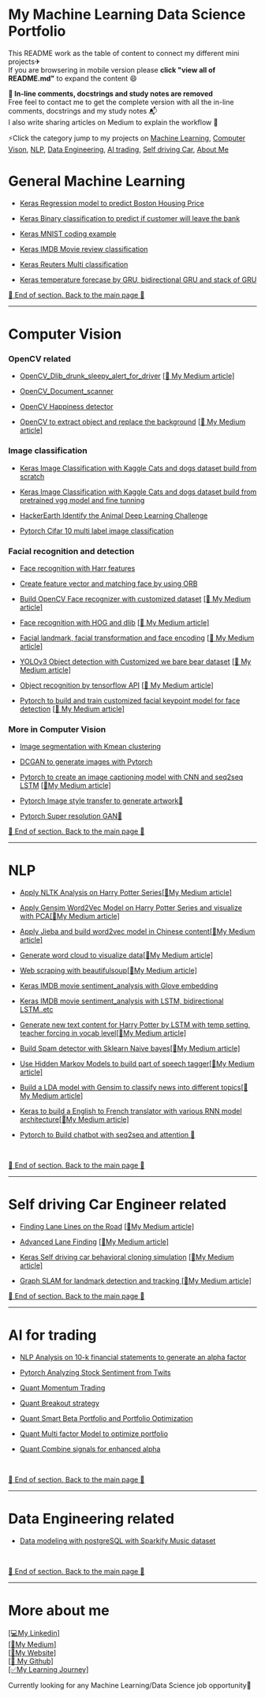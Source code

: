 # My Machine Learning Data Science Portfolio

This README work as the table of content to connect my different mini projects✈<br/>
If you are browsering in mobile version please **click "view all of README.md"** to expand the content :smile:<br/>

**:loudspeaker: In-line comments, docstrings and study notes are removed** <br/>
Free feel to contact me to get the complete version with all the in-line comments, docstrings and my study notes :mailbox_with_mail:<br/>
I also write sharing articles on Medium to explain the workflow :pencil:<br/>

⚡️Click the category jump to my projects on [Machine Learning](#General-Machine-Learning), [Computer Vison](#Computer-Vision), [NLP](#NLP), [Data Engineering](#Data-Engineering-related), [AI trading](#AI-for-trading), [Self driving Car](#Self-driving-Car-Engineer-related), [About Me](#More-about-me)



# General Machine Learning
- [Keras Regression model to predict Boston Housing Price](https://github.com/fiyero/My_Machine_Learning_Data_Science_Portfolio/blob/master/11%20Boston%20Housing%20Price%20in%20regression%20model_github.ipynb)
- [Keras Binary classification to predict if customer will leave the bank](https://github.com/fiyero/My_Machine_Learning_Data_Science_Portfolio/blob/master/Binary%20classification_clean_v2.ipynb)
- [Keras MNIST coding example](https://github.com/fiyero/My_Machine_Learning_Data_Science_Portfolio/blob/master/13%20MNIST%20coding%20example%20with%20Keras_github.ipynb)
- [Keras IMDB Movie review classification](https://github.com/fiyero/My_Machine_Learning_Data_Science_Portfolio/blob/master/14%20IMDB%20binary%20classification%20with%20Keras_github.ipynb)
- [Keras Reuters Multi classification](https://github.com/fiyero/My_Machine_Learning_Data_Science_Portfolio/blob/master/15%20Reuters%20multi%20classification%20with%20Keras_git.ipynb)

- [Keras temperature forecase by GRU, bidirectional GRU and stack of GRU](https://github.com/fiyero/My_Machine_Learning_Data_Science_Portfolio/blob/master/L3E%20Temp%20forecast%20with%20GRU%20and%20its%20variant_git.ipynb)

[:space_invader: End of section. Back to the main page :space_invader:](#My-Machine-Learning-Data-Science-Portfolio)

-------------------------------------------------------------------------------------------------------------------------------------
# Computer Vision 
### OpenCV related
- [OpenCV_Dlib_drunk_sleepy_alert_for_driver](https://github.com/fiyero/OpenCV_Dlib_drunk_sleepy_alert_for_driver)  [[:pencil:
My Medium article]](https://medium.com/@patrickhk/use-opencv-and-dlib-to-alert-sleepy-driver-8872375772e)
- [OpenCV_Document_scanner](https://github.com/fiyero/OpenCV_Document_scanner)
- [OpenCV Happiness detector](https://github.com/fiyero/My_Machine_Learning_Data_Science_Portfolio/blob/master/4%20Happiness%20detector%20with%20OpenCV%20with%20Web%20Cam_github.ipynb)

- [OpenCV to extract object and replace the background](https://github.com/fiyero/Opencv_replace_bg)  [[:pencil:
My Medium article]](https://medium.com/@patrickhk/use-opencv-to-extract-object-and-replace-the-background-80f2ba016621)

### Image classification
- [Keras Image Classification with Kaggle Cats and dogs dataset build from scratch](https://github.com/fiyero/My_Machine_Learning_Data_Science_Portfolio/blob/master/1%20Kaggle_Cat_dog_classifier_book_scratch_github.ipynb)
- [Keras Image Classification with Kaggle Cats and dogs dataset build from pretrained vgg model and fine tunning](https://github.com/fiyero/My_Machine_Learning_Data_Science_Portfolio/blob/master/2%20Kaggle_Cat_dog_classifier_book_pretrained_with_funetuning-Clean.ipynb)
- [HackerEarth Identify the Animal Deep Learning Challenge](https://github.com/fiyero/HackerEarth_Identify_the_Animal)

- [Pytorch Cifar 10 multi label image classification](https://github.com/fiyero/My_Machine_Learning_Data_Science_Portfolio/blob/master/3%20CIFAR%2010%20imgae%20classification%20in%20Pytorch_github.ipynb)

### Facial recognition and detection
- [Face recognition with Harr features](https://github.com/fiyero/My_Machine_Learning_Data_Science_Portfolio/blob/master/5%20Haar%20feature%20git.ipynb)
- [Create feature vector and matching face by using ORB](https://github.com/fiyero/My_Machine_Learning_Data_Science_Portfolio/blob/master/ORB_git.ipynb)
- [Build OpenCV Face recognizer with customized dataset](https://github.com/fiyero/face_recognition_opencv) [[:pencil:
My Medium article]](https://medium.com/@patrickhk/face-recognition-with-opencv-without-deep-learning-435cb6d36a53)
- [Face recognition with HOG and dlib](https://github.com/fiyero/face_recognition_HOG_dlib) [[:pencil:
My Medium article]](https://medium.com/@patrickhk/face-recognition-with-opencv-without-deep-learning-435cb6d36a53)
- [Facial landmark, facial transformation and face encoding](https://github.com/fiyero/face_recognition_HOG_dlib/blob/master/L5D%20Facial%20landmark%2C%20transformation_github.ipynb) [[:pencil:
My Medium article]](https://medium.com/@patrickhk/face-recognition-with-opencv-without-deep-learning-435cb6d36a53)
- [YOLOv3 Object detection with Customized we bare bear dataset](https://medium.com/@patrickhk/demonstration-of-yolov3-and-build-with-custom-dataset-57dd85819c0b) [[:pencil:
My Medium article]](https://medium.com/@patrickhk/demonstration-of-yolov3-and-build-with-custom-dataset-57dd85819c0b)
- [Object recognition by tensorflow API](https://github.com/fiyero/Object_detection_tensorflow_API) [[:pencil:
My Medium article]](https://medium.com/@patrickhk/the-only-and-easy-object-detection-tensorflow-api-guide-you-need-c78037f03f2a)

- [Pytorch to build and train customized facial keypoint model for face detection](https://github.com/fiyero/pytorch_facial_keypoints) [[:pencil:
My Medium article]](https://medium.com/@patrickhk/use-pytorch-to-train-your-own-facial-keypoint-model-to-detect-face-1c9203ab85ac)

### More in Computer Vision
- [Image segmentation with Kmean clustering](https://github.com/fiyero/My_Machine_Learning_Data_Science_Portfolio/blob/master/Image_segmentation_kmean_git.ipynb)

- [DCGAN to generate images with Pytorch](https://github.com/fiyero/DCGAN_pytorch)
- [Pytorch to create an image captioning model with CNN and seq2seq LSTM](https://github.com/fiyero/image_captioning) [[:pencil:My Medium article]](https://medium.com/@patrickhk/use-pytorch-to-create-an-image-captioning-model-with-cnn-and-seq2seq-lstm-cff1f3ba9583)
- [Pytorch Image style transfer to generate artwork:pencil:](https://medium.com/@patrickhk/image-style-transfer-by-pytorch-e87396e3e5d2) 
- [Pytorch Super resolution GAN:pencil:](https://medium.com/@patrickhk/experience-super-resolution-gan-srgan-with-pytorch-f52df6eb06b9)<br/>

[:space_invader: End of section. Back to the main page :space_invader:](#My-Machine-Learning-Data-Science-Portfolio)

-------------------------------------------------------------------------------------------------------------------------------------
# NLP
- [Apply NLTK Analysis on Harry Potter Series](https://github.com/fiyero/NLTK_HP)[[:pencil:My Medium article]](https://medium.com/@patrickhk/practice-ntlk-word2vec-pca-wordcloud-jieba-on-harry-potter-series-and-chinese-content-ca6f845b3293)
- [Apply Gensim Word2Vec Model on Harry Potter Series and visualize with PCA](https://github.com/fiyero/word2vec_HP)[[:pencil:My Medium article]](https://medium.com/@patrickhk/practice-ntlk-word2vec-pca-wordcloud-jieba-on-harry-potter-series-and-chinese-content-ca6f845b3293)
- [Apply Jieba and build word2vec model in Chinese content](https://github.com/fiyero/jieba_word2vec_wiki)[[:pencil:My Medium article]](https://medium.com/@patrickhk/practice-ntlk-word2vec-pca-wordcloud-jieba-on-harry-potter-series-and-chinese-content-ca6f845b3293)
- [Generate word cloud to visualize data](https://github.com/fiyero/wordcloud_HP)[[:pencil:My Medium article]](https://medium.com/@patrickhk/practice-ntlk-word2vec-pca-wordcloud-jieba-on-harry-potter-series-and-chinese-content-ca6f845b3293)
- [Web scraping with beautifulsoup](https://github.com/fiyero/Mini_project_Beautifulsoup_jobsdb_FTDS)[[:pencil:My Medium article]](https://medium.com/@patrickhk/web-scraping-job-search-engine-with-beautifulsoup-classwork-walkthrough-80fde2a59ccc)
- [Keras IMDB movie sentiment_analysis with Glove embedding](https://github.com/fiyero/My_Machine_Learning_Data_Science_Portfolio/blob/master/L3Ba%20IMBD_sentiment_with_pretrained%20Glove%20word%20embedding_git.ipynb) 
- [Keras IMDB movie sentiment_analysis with LSTM, bidirectional LSTM..etc](https://github.com/fiyero/My_Machine_Learning_Data_Science_Portfolio/blob/master/L3C%20Keras%20CuDNNLSTM%20on%20IMDB%20(normal%2C%20reversed%2C%20bidirectional)_git.ipynb) 
- [Generate new text content for Harry Potter by LSTM with temp setting, teacher forcing in vocab level](https://github.com/fiyero/HP_Generate_new_content_LSTM)[[:pencil:My Medium article]](https://medium.com/@patrickhk/generate-new-text-content-for-harry-potter-by-lstm-583066b47c2b)
- [Build Spam detector with Sklearn Naive bayes](https://github.com/fiyero/My_Machine_Learning_Data_Science_Portfolio/blob/master/Spam_classifier_bayes_git.ipynb)[[:pencil:My Medium article]](https://medium.com/@patrickhk/use-naive-bayes-to-create-a-simple-email-spam-detector-72031ec2866)
- [Use Hidden Markov Models to build part of speech tagger](https://github.com/fiyero/HMM_part_of_speech_tag)[[:pencil:My Medium article]](https://medium.com/@patrickhk/part-of-speech-tagging-with-hidden-markov-models-hmm-4224cb72e9b9)

- [Build a LDA model with Gensim to classify news into different topics](https://github.com/fiyero/LDA_gensim)[[:pencil:My Medium article]](https://medium.com/@patrickhk/build-a-lda-model-for-classification-with-gensim-80ca6343c4b9)

- [Keras to build a English to French translator with various RNN model architecture](https://github.com/fiyero/Keras_translation_rnn)[[:pencil:My Medium article]](https://medium.com/@patrickhk/use-keras-to-build-a-english-to-french-translator-with-various-rnn-model-architecture-a37439005ae8)

- [Pytorch to Build chatbot with seq2seq and attention :pencil:](https://chatbotslife.com/build-a-chatbot-by-seq2seq-and-attention-in-pytorch-v1-3cb296dd2a41)
<br/>

[:space_invader: End of section. Back to the main page :space_invader:](#My-Machine-Learning-Data-Science-Portfolio)

-------------------------------------------------------------------------------------------------------------------------------------
# Self driving Car Engineer related
- [Finding Lane Lines on the Road](https://github.com/fiyero/CarND_P1_Finding-Lane-Lines-on-the-Road) [[:pencil:My Medium article]](https://medium.com/@patrickhk/self-driving-car-basic-car-lane-line-detection-a784be871157)
- [Advanced Lane Finding](https://github.com/fiyero/CarND_P2_Advanced-Lane-Finding) [[:pencil:My Medium article]](https://medium.com/@patrickhk/self-driving-car-advanced-lane-lines-detection-524e1be6ccff)
- [Keras Self driving car behavioral cloning simulation](https://github.com/fiyero/Keras_Behavioralcloning) [[:pencil:My Medium article]](https://medium.com/@patrickhk/self-driving-car-behavioral-cloning-stimulation-320bfd642aa3)

- [Graph SLAM for landmark detection and tracking
](https://github.com/fiyero/SLAM_a) [[:pencil:My Medium article]](https://medium.com/@patrickhk/graph-slam-for-landmark-detection-and-tracking-49f270e47c2a)<br/>

[:space_invader: End of section. Back to the main page :space_invader:](#My-Machine-Learning-Data-Science-Portfolio)

-------------------------------------------------------------------------------------------------------------------------------------
# AI for trading
- [NLP Analysis on 10-k financial statements to generate an alpha factor](https://github.com/fiyero/P5_NLP-Analysis-on-10-k-financial-statements)
- [Pytorch Analyzing Stock Sentiment from Twits](https://github.com/fiyero/P6_Analyzing-Stock-Sentiment-from-Twits)
- [Quant Momentum Trading](https://github.com/fiyero/AIND_P1_momentum_trading)
- [Quant Breakout strategy](https://github.com/fiyero/AIND_P2_Breakout_strategy)
- [Quant Smart Beta Portfolio and Portfolio Optimization](https://github.com/fiyero/AIND_P3_Portfolio_Optimization)
- [Quant Multi factor Model to optimize portfolio](https://github.com/fiyero/P4-Multi-factor-Model)

- [Quant Combine signals for enhanced alpha](https://github.com/fiyero/AIND_P7_enhanced-alpha)
<br/>

[:space_invader: End of section. Back to the main page :space_invader:](#My-Machine-Learning-Data-Science-Portfolio)

-------------------------------------------------------------------------------------------------------------------------------------

# Data Engineering related
- [Data modeling with postgreSQL with Sparkify Music dataset](https://github.com/fiyero/postgreSQL_p1)
<br/>

[:space_invader: End of section. Back to the main page :space_invader:](#My-Machine-Learning-Data-Science-Portfolio)

-------------------------------------------------------------------------------------------------------------------------------------
# More about me
[[💻My Linkedin]](https://www.linkedin.com/in/patrick0123/)<br/>
[[:pencil:My Medium]](https://medium.com/@patrickhk)<br/>
[[:house_with_garden:My Website]](https://www.fiyeroleung.com/)<br/>
[[:space_invader:	My Github]](https://github.com/fiyero)<br/>
[[✅My Learning Journey]](https://trello.com/b/GLGzSPFY/my-learning-journey)<br/>

Currently looking for any Machine Learning/Data Science job opportunity🐤
